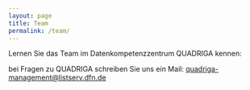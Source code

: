 ```yaml
---
layout: page
title: Team
permalink: /team/
---
```


Lernen Sie das Team im Datenkompetenzzentrum QUADRIGA kennen:

bei Fragen zu QUADRIGA schreiben Sie uns ein Mail: <quadriga-management@listserv.dfn.de>

